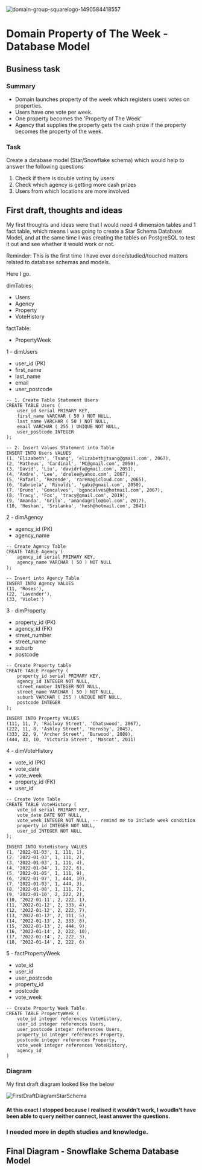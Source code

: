 ![domain-group-squarelogo-1490584418557](https://user-images.githubusercontent.com/101608594/167379052-b85cef70-6194-4a3a-b40c-4f3f591447d0.png)
# Domain Property of The Week - Database Model

## Business task

### Summary

- Domain launches property of the week which registers users votes on properties.
- Users have one vote per week.
- One property becomes the 'Property of The Week'
- Agency that supplies the property gets the cash prize if the property becomes the property of the week.

### Task

Create a database model (Star/Snowflake schema) which would help to answer the following questions
1. Check if there is double voting by users
2. Check which agency is getting more cash prizes
3. Users from which locations are more involved

## First draft, thoughts and ideas

My first thoughts and ideas were that I would need 4 dimension tables and 1 fact table, which means I was going to create a Star Schema Database Model, and at the same time I was creating the tables on PostgreSQL to test it out and see whether it would work or not.

Reminder: This is the first time I have ever done/studied/touched matters related to database schemas and models.

Here I go.

dimTables:
- Users
- Agency
- Property
- VoteHistory

factTable:
- PropertyWeek

1 - dimUsers
- user_id (PK)
- first_name
- last_name
- email
- user_postcode

```
-- 1. Create Table Statement Users
CREATE TABLE Users (
	user_id serial PRIMARY KEY,
	first_name VARCHAR ( 50 ) NOT NULL,
	last_name VARCHAR ( 50 ) NOT NULL,
	email VARCHAR ( 255 ) UNIQUE NOT NULL,
	user_postcode INTEGER
);

-- 2. Insert Values Statement into Table
INSERT INTO Users VALUES 
(1, 'Elizabeth', 'Tsang', 'elizabethjtsang@gmail.com', 2067),
(2, 'Matheus', 'Cardinal', 'MC@gmail.com', 2050),
(3, 'David', 'Liu', 'davidrfa@gmail.com', 2051),
(4, 'Andre', 'Lee', 'drelee@yahoo.com', 2067),
(5, 'Rafael', 'Rezende', 'rarema@icloud.com', 2065),
(6, 'Gabriela', 'Rinaldi', 'gabi@gmail.com', 2050),
(7, 'Bruno', 'Goncalves', 'bgoncalves@hotmail.com', 2067),
(8, 'Tracy', 'Fox', 'tracy@gmail.com', 2019),
(9, 'Amanda', 'Grilo', 'amandagrilo@bol.com', 2017),
(10, 'Heshan', 'Srilanka', 'hesh@hotmail.com', 2041)
```

2 - dimAgency
- agency_id (PK)
- agency_name

```
-- Create Agency Table
CREATE TABLE Agency (
	agency_id serial PRIMARY KEY,
	agency_name VARCHAR ( 50 ) NOT NULL
);

-- Insert into Agency Table
INSERT INTO Agency VALUES
(11, 'Roses'),
(22, 'Lavender'),
(33, 'Violet')
```

3 - dimProperty
- property_id (PK)
- agency_id (FK)
- street_number
- street_name
- suburb
- postcode

```
-- Create Property table
CREATE TABLE Property (
	property_id serial PRIMARY KEY,
	agency_id INTEGER NOT NULL,
	street_number INTEGER NOT NULL,
	street_name VARCHAR ( 50 ) NOT NULL,
	suburb VARCHAR ( 255 ) UNIQUE NOT NULL,
	postcode INTEGER
);

INSERT INTO Property VALUES
(111, 11, 7, 'Railway Street', 'Chatswood', 2067),
(222, 11, 8, 'Ashley Street', 'Hornsby', 2045),
(333, 22, 9, 'Archer Street', 'Burwood', 2088),
(444, 33, 10, 'Victoria Street', 'Mascot', 2011)
```

4 - dimVoteHistory
- vote_id (PK)
- vote_date
- vote_week
- property_id (FK)
- user_id


```
-- Create Vote Table
CREATE TABLE VoteHistory (
	vote_id serial PRIMARY KEY,
	vote_date DATE NOT NULL,
	vote_week INTEGER NOT NULL, -- remind me to include week condition
	property_id INTEGER NOT NULL,
	user_id INTEGER NOT NULL
);

INSERT INTO VoteHistory VALUES
(1, '2022-01-03', 1, 111, 1),
(2, '2022-01-03', 1, 111, 2),
(3, '2022-01-03', 1, 111, 4),
(4, '2022-01-04', 1, 222, 6),
(5, '2022-01-05', 1, 111, 9),
(6, '2022-01-07', 1, 444, 10),
(7, '2022-01-03', 1, 444, 3),
(8, '2022-01-08', 1, 111, 7),
(9, '2022-01-10', 2, 222, 2),
(10, '2022-01-11', 2, 222, 1),
(11, '2022-01-12', 2, 333, 4),
(12, '2022-01-12', 2, 222, 7),
(13, '2022-01-12', 2, 111, 5),
(14, '2022-01-13', 2, 333, 8),
(15, '2022-01-13', 2, 444, 9),
(16, '2022-01-14', 2, 222, 10),
(17, '2022-01-14', 2, 222, 3),
(18, '2022-01-14', 2, 222, 6)
```

5 - factPropertyWeek
- vote_id
- user_id
- user_postcode
- property_id
- postcode
- vote_week

```
-- Create Property Week Table
CREATE TABLE PropertyWeek (
	vote_id integer references VoteHistory,
	user_id integer references Users,
	user_postcode integer references Users,
	property_id integer references Property,
	postcode integer references Property,
	vote_week integer references VoteHistory,
	agency_id
)
```

### Diagram

My first draft diagram looked like the below

![FirstDraftDiagramStarSchema](https://user-images.githubusercontent.com/101608594/167389877-3cebdd90-708a-403f-8fda-265ce9e0d75c.png)

#### At this exact I stopped because I realised it wouldn't work, I woudln't have been able to query neither connect, least answer the questions. 
### I needed more in depth studies and knowledge.



## Final Diagram - Snowflake Schema Database Model



































